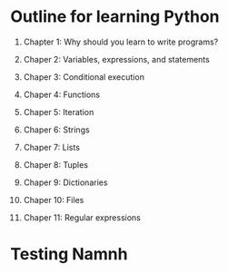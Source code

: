 # Outline for learning Python

1. Chapter 1: Why should you learn to write programs?

2. Chaper 2: Variables, expressions, and statements

3. Chaper 3: Conditional execution

4. Chaper 4: Functions

5. Chaper 5: Iteration

6. Chaper 6: Strings

7. Chaper 7: Lists

8. Chaper 8: Tuples

9. Chaper 9: Dictionaries

10. Chaper 10: Files

11. Chaper 11: Regular expressions

# Testing Namnh
